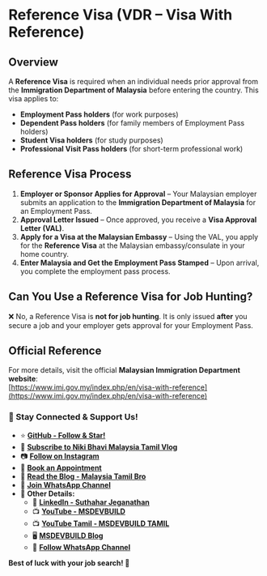 # Reference Visa (VDR – Visa With Reference)

## Overview
A **Reference Visa** is required when an individual needs prior approval from the **Immigration Department of Malaysia** before entering the country. This visa applies to:

- **Employment Pass holders** (for work purposes)
- **Dependent Pass holders** (for family members of Employment Pass holders)
- **Student Visa holders** (for study purposes)
- **Professional Visit Pass holders** (for short-term professional work)

## Reference Visa Process
1. **Employer or Sponsor Applies for Approval** – Your Malaysian employer submits an application to the **Immigration Department of Malaysia** for an Employment Pass.
2. **Approval Letter Issued** – Once approved, you receive a **Visa Approval Letter (VAL)**.
3. **Apply for a Visa at the Malaysian Embassy** – Using the VAL, you apply for the **Reference Visa** at the Malaysian embassy/consulate in your home country.
4. **Enter Malaysia and Get the Employment Pass Stamped** – Upon arrival, you complete the employment pass process.

## Can You Use a Reference Visa for Job Hunting?
❌ No, a Reference Visa is **not for job hunting**. It is only issued **after** you secure a job and your employer gets approval for your Employment Pass.

## Official Reference
For more details, visit the official **Malaysian Immigration Department website**:  
[https://www.imi.gov.my/index.php/en/visa-with-reference](https://www.imi.gov.my/index.php/en/visa-with-reference)


### 🌟 Stay Connected & Support Us!

- ⭐ **[GitHub - Follow & Star!](https://github.com/)**
- 🎥 **[Subscribe to Niki Bhavi Malaysia Tamil Vlog](https://www.youtube.com/@NikiandBhavi)**
- 📷 **[Follow on Instagram](https://www.instagram.com/nikiandbhavi/)**
- 📅 **[Book an Appointment](https://topmate.io/jssuthahar/711026?coupon_code=youtube)**
- 📝 **[Read the Blog - Malaysia Tamil Bro](https://malaysiatamilbro.blogspot.com/)**
- 📲 **[Join WhatsApp Channel](https://whatsapp.com/channel/0029VaAyhBS6rsQuujk5G53h)**
- 🔗 **Other Details:**
  - 💼 **[LinkedIn - Suthahar Jeganathan](https://www.linkedin.com/in/jssuthahar/)**
  - 📺 **[YouTube - MSDEVBUILD](https://www.youtube.com/@MSDEVBUILD)**
  - 📺 **[YouTube Tamil - MSDEVBUILD TAMIL](https://www.youtube.com/@MSDEVBUILDTamil)**
  - 🖥️ **[MSDEVBUILD Blog](https://www.msdevbuild.com/)**
  - 📲 **[Follow WhatsApp Channel](https://www.whatsapp.com/channel/0029Va5j2rHEFeXcTlUhQB0J)**

**Best of luck with your job search! 🚀**

